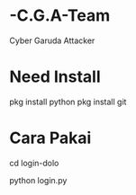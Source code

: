 # -C.G.A-Team
Cyber Garuda Attacker

# Need Install
pkg install python
pkg install git

# Cara Pakai

cd login-dolo

python login.py
